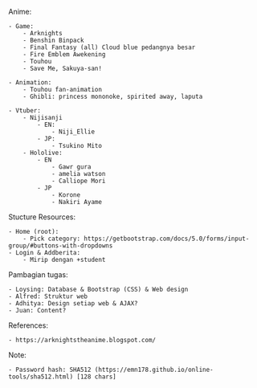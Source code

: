 Anime:

	- Game:
		- Arknights
		- Benshin Binpack
		- Final Fantasy (all) Cloud blue pedangnya besar
		- Fire Emblem Awekening
		- Touhou
		- Save Me, Sakuya-san!
		
	- Animation:
		- Touhou fan-animation
		- Ghibli: princess mononoke, spirited away, laputa
		
	- Vtuber:
		- Nijisanji
			- EN:
				- Niji_Ellie
			- JP:
				- Tsukino Mito
		- Hololive:
			- EN
				- Gawr gura
				- amelia watson
				- Calliope Mori
			- JP
				- Korone
				- Nakiri Ayame
				
Stucture Resources:

	- Home (root):
		- Pick category: https://getbootstrap.com/docs/5.0/forms/input-group/#buttons-with-dropdowns
	- Login & Addberita:	
		- Mirip dengan +student
		
Pambagian tugas:

	- Loysing: Database & Bootstrap (CSS) & Web design
	- Alfred: Struktur web
	- Adhitya: Design setiap web & AJAX?
	- Juan: Content?

References:

	- https://arknightstheanime.blogspot.com/
	
Note:

	- Password hash: SHA512 (https://emn178.github.io/online-tools/sha512.html) [128 chars]
	
